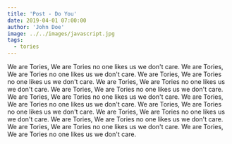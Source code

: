 ```yaml
---
title: 'Post - Do You'
date: 2019-04-01 07:00:00
author: 'John Doe'
image: ../../images/javascript.jpg
tags:
  - tories
---
```


We are Tories, We are Tories no one likes us we don't care.
We are Tories, We are Tories no one likes us we don't care.
We are Tories, We are Tories no one likes us we don't care.
We are Tories, We are Tories no one likes us we don't care.
We are Tories, We are Tories no one likes us we don't care.
We are Tories, We are Tories no one likes us we don't care.
We are Tories, We are Tories no one likes us we don't care.
We are Tories, We are Tories no one likes us we don't care.
We are Tories, We are Tories no one likes us we don't care.
We are Tories, We are Tories no one likes us we don't care.
We are Tories, We are Tories no one likes us we don't care.
We are Tories, We are Tories no one likes us we don't care.
